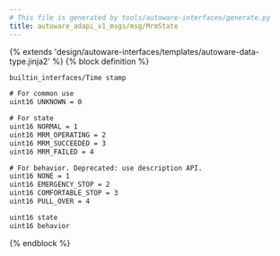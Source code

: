 ```yaml
---
# This file is generated by tools/autoware-interfaces/generate.py
title: autoware_adapi_v1_msgs/msg/MrmState
---
```


{% extends 'design/autoware-interfaces/templates/autoware-data-type.jinja2' %}
{% block definition %}

```txt
builtin_interfaces/Time stamp

# For common use
uint16 UNKNOWN = 0

# For state
uint16 NORMAL = 1
uint16 MRM_OPERATING = 2
uint16 MRM_SUCCEEDED = 3
uint16 MRM_FAILED = 4

# For behavior. Deprecated: use description API.
uint16 NONE = 1
uint16 EMERGENCY_STOP = 2
uint16 COMFORTABLE_STOP = 3
uint16 PULL_OVER = 4

uint16 state
uint16 behavior
```

{% endblock %}

